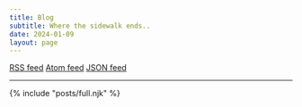 ```yaml
---
title: Blog 
subtitle: Where the sidewalk ends..
date: 2024-01-09
layout: page
---
```


[RSS feed](/feed.xml) [Atom feed](/atom.xml) [JSON feed](/feed.json)

<hr>

{% include "posts/full.njk" %}
